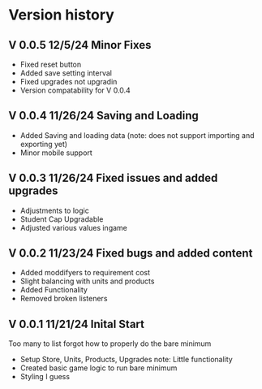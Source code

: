 # Version history

<!-- ## V 0.1.0 First big release
- [ ] Must have Units working and balanced
- [ ] Must have 5+projects and balanced
- [ ] Must have Upgrades working
- [ ] Must have Ui looking nice
- [ ] must have Saving/Loading/TransferStats working
- [ ]  -->

## V 0.0.5 12/5/24 Minor Fixes
- Fixed reset button
- Added save setting interval
- Fixed upgrades not upgradin
- Version compatability for V 0.0.4



## V 0.0.4 11/26/24 Saving and Loading
- Added Saving and loading data (note: does not support importing and exporting yet)
- Minor mobile support

## V 0.0.3 11/26/24 Fixed issues and added upgrades
- Adjustments to logic
- Student Cap Upgradable
- Adjusted various values ingame

## V 0.0.2 11/23/24 Fixed bugs and added content
- Added moddifyers to requirement cost
- Slight balancing with units and products
- Added Functionality
- Removed broken listeners

## V 0.0.1 11/21/24 Inital Start
Too many to list forgot how to properly do the bare minimum
- Setup Store, Units, Products, Upgrades note: Little functionality
- Created basic game logic to run bare minimum
- Styling I guess